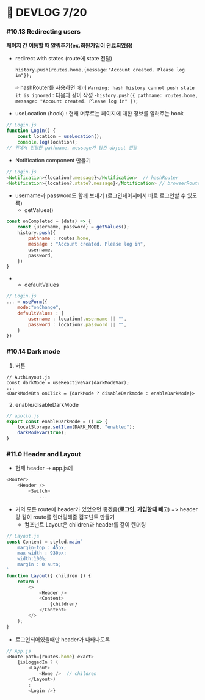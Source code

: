 # 🦝 DEVLOG 7/20



### #10.13 Redirecting users

**페이지 간 이동할 때 알림추가(ex.회원가입이 완료되었음)**

- redirect with states (route에 state 전달)

  `history.push(routes.home,{message:"Account created. Please log in"});`

  💦 hashRouter를 사용하면 에러 `Warning: hash history cannot push state it is ignored` : 다음과 같이 작성 -`history.push({ pathname: routes.home, message: "Account created. Please log in" });`

- useLocation (hook) : 현재 머무르는 페이지에 대한 정보를 알려주는 hook

```js
// Login.js
function Login() {
    const location = useLocation();
    console.log(location);
// 위에서 전달한 pathname, message가 담긴 object 전달
```

- Notification component 만들기

```js
// Login.js
<Notification>{location?.message}</Notification>  // hashRouter
<Notification>{location?.state?.message}</Notification> // browserRouter
```

- username과 password도 함께 보내기 (로그인페이지에서 바로 로그인할 수 있도록)
  - getValues()

```js
const onCompleted = (data) => {
    const {username, password} = getValues();
    history.push({
        pathname : routes.home,
        message : "Account created. Please log in",
        username,
        password,
    })
}
```

- - defaultValues

```js
// Login.js
... = useForm({
    mode:"onChange",
    defaultValues : {
        username : location?.username || "",
        password : location?.password || "",
    }
})
```



### #10.14 Dark mode

1. 버튼

```JS
// AuthLayout.js
const darkMode = useReactiveVar(darkModeVar);
...
<DarkModeBtn onClick = {darkMode ? disableDarkmode : enableDarkMode}>
```

2. enable/disableDarkMode

```js
// apollo.js
export const enableDarkMode = () => {
    localStorage.setItem(DARK_MODE, "enabled");
    darkModeVar(true);
}
```



### #11.0 Header and Layout

- 현재 header -> app.js에

```js
<Router>
    <Header />
    	<Switch>
    		...
```

- 거의 모든 route에 header가 있었으면 좋겠음(**로그인, 가입할때 빼고**) => header랑 같이 route를 렌더링해줄 컴포넌트 만들기
  - 컴포넌트 Layout은 children과 header를 같이 렌더링

```js
// Layout.js
const Content = styled.main`
    margin-top : 45px;
    max-width : 930px;
    width:100%;
    margin : 0 auto;
`
function Layout({ children }) {
    return (
        <>
            <Header />
            <Content>
                {children}
            </Content>
        </>
    );
}
```

- 로그인되어있을때만 header가 나타나도록

```js
// App.js
<Route path={routes.home} exact>
    {isLoggedIn ? (
     	<Layout>
     		<Home />  // children
     	</Layout>) 
     	: 
     	<Login />}
```

